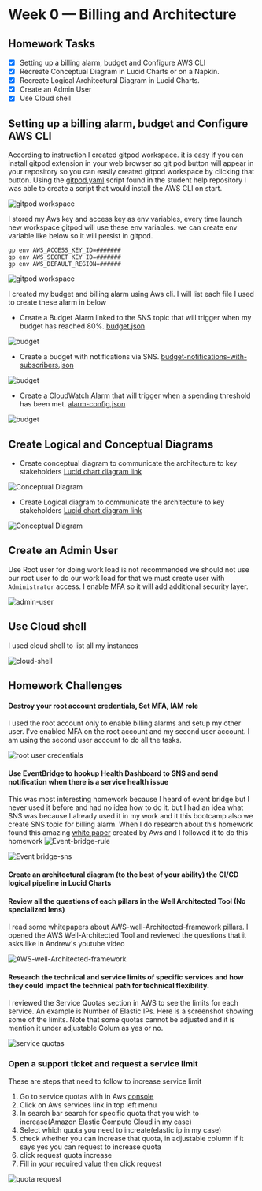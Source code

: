 # Week 0 — Billing and Architecture

## Homework Tasks

- [x] Setting up a billing alarm, budget and Configure AWS CLI
- [x] Recreate Conceptual Diagram in Lucid Charts or on a Napkin.
- [x] Recreate Logical Architectural Diagram in Lucid Charts.
- [x] Create an Admin User
- [x] Use Cloud shell 
 
## Setting up a billing alarm, budget and Configure AWS CLI

According to instruction I created gitpod workspace. it is easy if you can install gitpod extension in your web browser so git pod button will appear in your repository so you can easily created gitpod workspace by clicking that button.  Using the [gitpod.yaml](https://github.com/Visal9/aws-bootcamp-cruddur-2023/blob/main/.gitpod.yml) script  found in the student help repository I was able to create a script that would install the AWS CLI on start.

![gitpod workspace](images/gitpod-workspace.png)

 I stored my Aws key and access key as env variables,  every time   launch new workspace gitpod will use these env variables. we can create env variable like below so it will persist in gitpod.

 ```
 gp env AWS_ACCESS_KEY_ID=#######
 gp env AWS_SECRET_KEY_ID=#######
 gp env AWS_DEFAULT_REGION=######
 ```
 ![gitpod workspace](images/aws-key-gitpod-env-variable.png)

I created my budget and billing alarm using Aws cli. I will list each file I used to create these alarm in below

- Create a Budget Alarm linked to the SNS topic that will trigger when my budget has reached 80%. [budget.json](https://github.com/Visal9/aws-bootcamp-cruddur-2023/blob/main/aws/json/budget.json)

![budget](images/aws-budget.png)

- Create a budget with notifications via SNS. [budget-notifications-with-subscribers.json](https://github.com/Visal9/aws-bootcamp-cruddur-2023/blob/main/aws/json/budget-notifications-with-subscribers.json)

![budget](images/aws-bugdet-alert.png)

- Create a CloudWatch Alarm that will trigger when a spending threshold has been met. [alarm-config.json](https://github.com/Visal9/aws-bootcamp-cruddur-2023/blob/main/aws/json/alarm-config.json)

![budget](images/aws-cloudwath-alarm.png)

## Create Logical and Conceptual Diagrams

- Create conceptual diagram to communicate the architecture to key stakeholders [Lucid chart diagram link](https://lucid.app/lucidchart/07b99959-d9e4-4ed9-8677-6b910e4138cd/edit?invitationId=inv_d5382893-44ef-4ac2-9a79-854a361a9359)

![Conceptual Diagram](images/cruddur_conceptual_diagram.png)

- Create Logical diagram to communicate the architecture to key stakeholders [Lucid chart diagram link](https://lucid.app/lucidchart/07b99959-d9e4-4ed9-8677-6b910e4138cd/edit?viewport_loc=-470%2C124%2C2167%2C945%2C0_0&invitationId=inv_d5382893-44ef-4ac2-9a79-854a361a9359)

![Conceptual Diagram](images/Cruddur-%20Logical%20Diagram.png)


##  Create an Admin User
Use Root user for doing work load is not recommended we should not use our root user to do our work load for that we must create user with `Administrator` access. I enable MFA so it will add additional security layer.

![admin-user](images/adminitrator-user-aws.png)

##  Use Cloud shell 
I used cloud shell to list all my instances

![cloud-shell](images/aws-cloudshell.png)



## Homework Challenges

#### Destroy your root account credentials, Set MFA, IAM role
I used the root account only to enable billing alarms and setup my other user. I've enabled MFA on the root account and my second user account. I am using the second user account to do all the tasks.

![root user credentials](images/root-user-credentials.png)

#### Use EventBridge to hookup Health Dashboard to SNS and send notification when there is a service health issue

This was most interesting homework because I heard of event bridge but I never used it before and had no idea how to do it. but I had an idea what SNS was because I already used it in my work and it this bootcamp also we create SNS topic for billing alarm. When I do research about  this homework  found this amazing [white paper](https://docs.aws.amazon.com/health/latest/ug/cloudwatch-events-health.html) created by Aws and I followed it to do this homework
![Event-bridge-rule](images/aws-event-bridge-health-issue.png)

![Event bridge-sns](images/aws-event-bridge-sns-topic.png)

#### Create an architectural diagram (to the best of your ability) the CI/CD logical pipeline in Lucid Charts


#### Review all the questions of each pillars in the Well Architected Tool (No specialized lens)
I read some whitepapers about AWS-well-Architected-framework pillars. I opened the AWS Well-Architected Tool and reviewed the questions that it asks like in Andrew's youtube video

![AWS-well-Architected-framework](images/AWS-well-architected-framework-pillars.png)
#### Research the technical and service limits of specific services and how they could impact the technical path for technical flexibility.

I reviewed the Service Quotas section in AWS to see the limits for each service. An example is  Number of Elastic IPs. Here is a screenshot showing some of the limits. Note that some quotas cannot be adjusted and it is mention it under adjustable Colum as yes or no.

![service quotas](images/aws-service-quaota-limit.png)

### Open a support ticket and request a service limit

These are steps that need to follow to increase service limit
1. Go to service quotas with in Aws [console](https://us-east-1.console.aws.amazon.com/servicequotas/home/services/ec2/quotas)
2. Click on Aws services link in top left menu
3. In search bar search for specific quota that you wish to increase(Amazon Elastic Compute Cloud in my case)
4. Select which quota you need to increate(elastic ip in my case)
5. check whether you can increase that quota, in adjustable column if it says yes you can request to increase quota
6. click request quota increase
7. Fill in your required value then click request 

![quota request](images/aws-elasticip-quota-increase.png)
